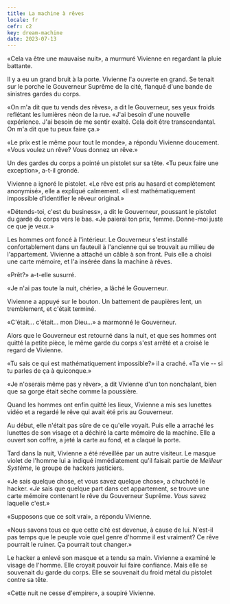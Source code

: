 ```yaml
---
title: La machine à rêves
locale: fr
cefr: c2
key: dream-machine
date: 2023-07-13
---
```


«Cela va être une mauvaise nuit», a murmuré Vivienne en regardant la pluie battante.

Il y a eu un grand bruit à la porte. Vivienne l'a ouverte en grand. Se tenait sur le porche le Gouverneur Suprême de la cité, flanqué d'une bande de sinistres gardes du corps.

«On m'a dit que tu vends des rêves», a dit le Gouverneur, ses yeux froids reflétant les lumières néon de la rue. «J'ai besoin d'une nouvelle expérience. J'ai besoin de me sentir exalté. Cela doit être transcendantal. On m'a dit que tu peux faire ça.»

«Le prix est le même pour tout le monde», a répondu Vivienne doucement. «Vous voulez un rêve? Vous donnez un rêve.»

Un des gardes du corps a pointé un pistolet sur sa tête. «Tu peux faire une exception», a-t-il grondé.

Vivienne a ignoré le pistolet. «Le rêve est pris au hasard et complètement anonymisé», elle a expliqué calmement. «Il est mathématiquement impossible d'identifier le rêveur original.»

«Détends-toi, c'est du business», a dit le Gouverneur, poussant le pistolet du garde du corps vers le bas. «Je paierai ton prix, femme. Donne-moi juste ce que je veux.»

Les hommes ont foncé à l'intérieur. Le Gouverneur s'est installé confortablement dans un fauteuil à l'ancienne qui se trouvait au milieu de l'appartement. Vivienne a attaché un câble à son front. Puis elle a choisi une carte mémoire, et l'a insérée dans la machine à rêves.

«Prêt?» a-t-elle susurré.

«Je n'ai pas toute la nuit, chérie», a lâché le Gouverneur.

Vivienne a appuyé sur le bouton. Un battement de paupières lent, un tremblement, et c'était terminé.

«C'était... c'était... mon Dieu...» a marmonné le Gouverneur.

Alors que le Gouverneur est retourné dans la nuit, et que ses hommes ont quitté la petite pièce, le même garde du corps s'est arrêté et a croisé le regard de Vivienne.

«Tu sais ce qui est mathématiquement impossible?» il a craché. «Ta vie -- si tu parles de ça à quiconque.»

«Je n'oserais même pas y rêver», a dit Vivienne d'un ton nonchalant, bien que sa gorge était sèche comme la poussière.

Quand les hommes ont enfin quitté les lieux, Vivienne a mis ses lunettes vidéo et a regardé le rêve qui avait été pris au Gouverneur.

Au début, elle n'était pas sûre de ce qu'elle voyait. Puis elle a arraché les lunettes de son visage et a déchiré la carte mémoire de la machine. Elle a ouvert son coffre, a jeté la carte au fond, et a claqué la porte.

Tard dans la nuit, Vivienne a été réveillée par un autre visiteur. Le masque violet de l'homme lui a indiqué immédiatement qu'il faisait partie de *Meilleur Système*, le groupe de hackers justiciers.

«Je sais quelque chose, et vous savez quelque chose», a chuchoté le hacker. «*Je* sais que quelque part dans cet appartement, se trouve une carte mémoire contenant le rêve du Gouverneur Suprême. *Vous* savez laquelle c'est.»

«Supposons que ce soit vrai», a répondu Vivienne.

«Nous savons tous ce que cette cité est devenue, à cause de lui. N'est-il pas temps que le peuple voie quel genre d'homme il est vraiment? Ce rêve pourrait le ruiner. Ça pourrait tout changer.»

Le hacker a enlevé son masque et a tendu sa main. Vivienne a examiné le visage de l'homme. Elle croyait pouvoir lui faire confiance. Mais elle se souvenait du garde du corps. Elle se souvenait du froid métal du pistolet contre sa tête.

«Cette nuit ne cesse d'empirer», a soupiré Vivienne.